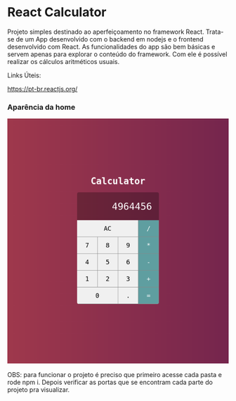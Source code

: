 <h1> React Calculator</h1>

<p>Projeto simples destinado ao aperfeiçoamento no framework React.
    Trata-se de um App desenvolvido com o backend em nodejs e o frontend desenvolvido com React.
    As funcionalidades do app são bem básicas e servem apenas para explorar o conteúdo do framework.
    Com ele é possível realizar os cálculos aritméticos usuais.

</p>

<p>Links Úteis: </p>
<p><a href="https://pt-br.reactjs.org/">https://pt-br.reactjs.org/</a></p>

<h3>Aparência da home</h3>

<img src ="imgs/fig1.png">

<p>OBS: para funcionar o projeto é preciso que primeiro acesse cada
     pasta e rode npm i. Depois verificar as portas que se 
     encontram cada parte do projeto pra visualizar.</p>
